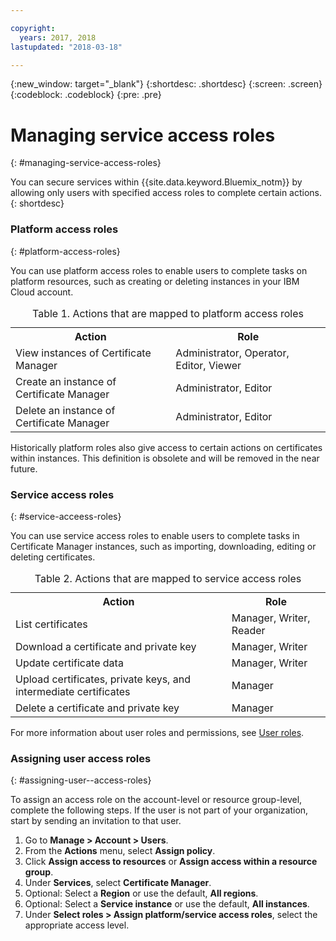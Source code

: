 ```yaml
---

copyright:
  years: 2017, 2018
lastupdated: "2018-03-18"

---
```

{:new_window: target="_blank"}
{:shortdesc: .shortdesc}
{:screen: .screen}
{:codeblock: .codeblock}
{:pre: .pre}

# Managing service access roles
{: #managing-service-access-roles}

You can secure services within {{site.data.keyword.Bluemix_notm}} by allowing only users with specified access roles to complete certain actions.
{: shortdesc}

### Platform access roles
{: #platform-access-roles}

You can use platform access roles to enable users to complete tasks on platform resources, such as creating or deleting instances in your IBM Cloud account.

<table>
<caption> Table 1. Actions that are mapped to platform access roles</caption>
  <tr>
    <th> Action </th>
    <th> Role </th>
  </tr>
  <tr>
    <td>View instances of Certificate Manager</td>
    <td> Administrator, Operator, Editor, Viewer </td>
  </tr>
  <tr>
    <td>Create an instance of Certificate Manager</td>
    <td> Administrator, Editor </td>
  </tr>
  <tr>
    <td>Delete an instance of Certificate Manager</td>
    <td> Administrator, Editor </td>
  </tr>
</table>

Historically platform roles also give access to certain actions on certificates within instances. This definition is obsolete and will be removed in the near future.

### Service access roles
{: #service-acceess-roles}

You can use service access roles to enable users to complete tasks in Certificate Manager instances, such as importing, downloading, editing or deleting certificates.

<table>
<caption> Table 2. Actions that are mapped to service access roles</caption>
  <tr>
    <th> Action </th>
    <th> Role </th>
  </tr>
  <tr>
    <td>List certificates</td>
    <td> Manager, Writer, Reader </td>
  </tr>
  <tr>
    <td>Download a certificate and private key </td>
    <td> Manager, Writer </td>
  </tr>
  <tr>
    <td>Update certificate data</td>
    <td> Manager, Writer </td>
  </tr>
  <tr>
    <td>Upload certificates, private keys, and intermediate certificates </td>
    <td> Manager  </td>
  </tr>
  <tr>
    <td>Delete a certificate and private key </td>
    <td> Manager </td>
  </tr>
</table>


For more information about user roles and permissions, see [User roles](/docs/iam/users_roles.html#userroles).

### Assigning user access roles
{: #assigning-user--access-roles}

To assign an access role on the account-level or resource group-level, complete the following steps.
If the user is not part of your organization, start by sending an invitation to that user.

1. Go to **Manage > Account > Users**.
2. From the **Actions** menu, select **Assign policy**.
3. Click **Assign access to resources** or **Assign access within a resource group**.
4. Under **Services**, select **Certificate Manager**.
5. Optional: Select a **Region** or use the default, **All regions**.
6. Optional: Select a **Service instance** or use the default, **All instances**.
7. Under **Select roles > Assign platform/service access roles**, select the appropriate access level.

